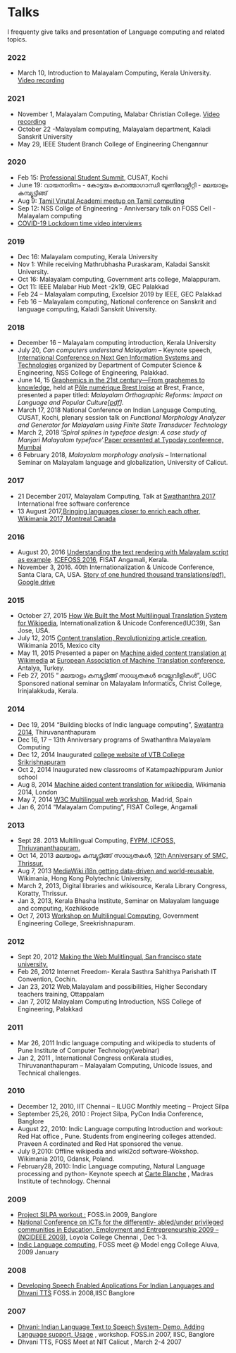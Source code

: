 # Talks

I frequenty give talks and presentation of Language computing and related topics.



### 2022

* March 10, Introduction to Malayalam Computing, Kerala University. [Video recording](https://www.youtube.com/watch?v=nM\_WyQQN2\_M)

### 2021

* November 1, Malayalam Computing, Malabar Christian College. [Video recording](https://www.youtube.com/watch?v=ox89Ia\_eGyw)
* October 22 -Malayalam computing, Malayalam department, Kaladi Sanskrit University
* May 29, IEEE Student Branch College of Engineering Chengannur

### 2020 <a href="#2020" id="2020"></a>

* Feb 15: [Professional Student Summit](https://thottingal.in/blog/2020/02/27/professional-student-summit/), CUSAT, Kochi
* June 19: വായനാദിനം - കോട്ടയം മഹാത്മാഗാന്ധി യൂണിവേഴ്സിറ്റി - മലയാളം കമ്പ്യൂട്ടിങ്ങ്
* Aug 9: [Tamil Virutal Academi meetup on Tamil computing](https://thottingal.in/blog/2020/08/20/tamil-computing-virtual-meetup/)
* Sep 12: NSS Collge of Engineering - Anniversary talk on FOSS Cell - Malayalam computing
* [COVID-19 Lockdown time video interviews](https://thottingal.in/blog/2020/06/20/video-interviews-smc-and-foss/)

### 2019 <a href="#2019" id="2019"></a>

* Dec 16: Malayalam computing, Kerala University
* Nov 1: While receiving Mathrubhasha Puraskaram, Kaladai Sanskit University.
* Oct 16: Malayalam computing, Government arts college, Malappuram.
* Oct 11: IEEE Malabar Hub Meet -2k19, GEC Palakkad
* Feb 24 – Malayalam computing,  Excelsior 2019 by IEEE, GEC Palakkad
* Feb 16 – Malayalam computing, National conference on Sanskrit and language computing, Kaladi Sanskrit University.

### 2018 <a href="#2018" id="2018"></a>

* December 16 – Malayalam computing introduction, Kerala University
* July 20, _Can computers understand Malayalam_ – Keynote speech, [International Conference on Next Gen Information Systems and Technologies](http://ngist18.com) organized by Department of Computer Science & Engineering, NSS College of Engineering, Palakkad.
* June 14, 15 [Graphemics in the 21st century—From graphemes to knowledge](http://conferences.telecom-bretagne.eu/grafematik/), held at [Pôle numérique Brest Iroise](https://campusnumerique-carte.u-bretagneloire.fr/Plouzane.TA\_Pole\_Iroise.html) at Brest, France, presented a paper titled: _Malayalam Orthographic Reforms: Impact on Language and Popular Culture\[_[_pdf_](https://thottingal.in/documents/Malayalam%20Orthographic%20Reforms\_%20Impact%20on%20Language%20and%20Popular%20Culture.pdf)_]._
* March 17, 2018 National Conference on Indian Language Computing, CUSAT, Kochi, plenary session talk on  _Functional Morphology Analyzer and Generator for Malayalam using Finite State Transducer Technology_
* March 2, 2018 ‘_Spiral splines in typeface design: A case study of Manjari Malayalam typeface_’.[Paper presented at Typoday conference, Mumbai](https://thottingal.in/blog/2018/03/04/typoday-2018/)
* 6 February 2018, _Malayalam morphology analysis_ – International Seminar on Malayalam language and globalization, University of Calicut.

### 2017 <a href="#2017" id="2017"></a>

* 21 December  2017, Malayalam Computing, Talk at [Swathanthra 2017](https://swatantra.net.in) International free software conference
* 13 August 2017,[Bringing languages closer to enrich each other, Wikimania 2017, Montreal Canada](https://wikimania2017.wikimedia.org/wiki/Submissions/Bringing\_languages\_closer\_to\_enrich\_each\_other)

### 2016 <a href="#2016" id="2016"></a>

* August 20, 2016 [Understanding the text rendering with Malayalam script as example](http://thottingal.in/presentations/Malayalam\_Text\_Rendering.pdf). [ICEFOSS 2016](http://icefoss.fisat.ac.in), FISAT Angamali, Kerala.
* November 3, 2016. 40th Internationalization & Unicode Conference, Santa Clara, CA, USA. [Story of one hundred thousand translations(pdf),](http://www.unicodeconference.org/presentations/S8T1-Thottingal.pdf) [Google drive](https://docs.google.com/presentation/d/1\_lG\_qvmpJqEaus1dGWI0xQehRuzSo8hcChpJW-m8j-c/edit#slide=id.gb6182c216\_3\_8)

### 2015 <a href="#2015" id="2015"></a>

* October 27, 2015  [How We Built the Most Multilingual Translation System for Wikipedia](https://docs.google.com/presentation/d/1uLy-euyn1m0ku\_qMO0t0nWzES\_36vslC5N4H7VQQgeQ/), Internationalization & Unicode Conference(IUC39), San Jose, USA.
* July 12, 2015 [Content translation, Revolutionizing article creation](https://wikimania2015.wikimedia.org/wiki/Submissions/Revolutionizing\_article\_creation\_using\_Content\_Translation), Wikimania 2015, Mexico city
* May 11, 2015 Presented a paper on [Machine aided content translation at Wikimedia](http://thottingal.in/documents/eamt2015\_cx.pdf) at [European Association of Machine Translation conference](http://eamt2015.org), Antalya, Turkey.
* Feb 27, 2015 ” മലയാളം കമ്പ്യൂട്ടിങ്ങ് സാധ്യതകള്‍ വെല്ലുവിളികള്‍”, UGC Sponsored national seminar on Malayalam Informatics, Christ College, Irinjalakkuda, Kerala.

### 2014 <a href="#2014" id="2014"></a>

* Dec 19, 2014 “Building blocks of Indic language computing”, [Swatantra 2014](http://icfoss.in/fs2014/prog.html), Thiruvananthapuram
* Dec 16, 17 – 13th Anniversary programs of Swathanthra Malayalam Computing
* Dec 12, 2014 Inaugurated [college website of VTB College Srikrishnapuram](http://vtb.ac.in)
* Oct 2, 2014 Inaugurated new classrooms of Katampazhippuram Junior school
* Aug 8, 2014 [Machine aided content translation for wikipedia](http://thottingal.in/blog/2014/08/18/talk-at-wikimania-2014/), Wikimania 2014, London
* May 7, 2014 [W3C Multilingual web workshop](http://www.multilingualweb.eu/documents/2014-madrid-workshop/2014-madrid-program), Madrid, Spain
* Jan 6, 2014 “Malayalam Computing”, FISAT College, Angamali&#x20;

### 2013 <a href="#2013" id="2013"></a>

* Sept 28. 2013 Multilingual Computing, [FYPM, ICFOSS, Thriuvananthapuram.](http://programs.icfoss.org/fypm2013/schedule.html)
* Oct 14, 2013  മലയാളം കമ്പ്യൂട്ടിങ്ങ് സാധ്യതകള്‍, [12th Anniversary of SMC, Thrissur.](http://12.smc.org.in)
* Aug 7, 2013  [MediaWiki i18n getting data-driven and world-reusable](https://wikimania2013.wikimedia.org/wiki/Submissions/MediaWiki\_i18n\_getting\_data-driven\_and\_world-reusable), Wikimania, Hong Kong Polytechnic University,
* March 2, 2013, Digital libraries and wikisource, Kerala Library Congress, Koratty, Thrissur.
* Jan 3, 2013, Kerala Bhasha Institute, Seminar on Malayalam language and computing, Kozhikkode
* Oct 7, 2013 [Workshop on Multilingual Computing](http://www.simplegroups.in/2013/10/workshop-on-multilingual-computing.html), Government Engineering College, Sreekrishnapuram.

### 2012 <a href="#2012" id="2012"></a>

* Sept 20, 2012 [Making the Web Mulitlingual, San francisco state university.](http://commons.sfsu.edu/event/making-web-multilingual-wikipedia)
* Feb 26, 2012 Internet Freedom- Kerala Sasthra Sahithya Parishath IT Convention, Cochin.
* Jan 23, 2012 Web,Malayalam and possibilities, Higher Secondary teachers training, Ottappalam
* Jan 7, 2012 Malayalam Computing Introduction, NSS College of Engineering, Palakkad

### 2011 <a href="#2011" id="2011"></a>

* Mar 26, 2011 Indic language computing and wikipedia to students of Pune Institute of Computer Technology(webinar)
* Jan 2,  2011 , International Congress onKerala studies, Thiruvananthapuram – Malayalam Computing, Unicode Issues, and Technical challenges.

### 2010 <a href="#2010" id="2010"></a>

* December 12, 2010,  IIT Chennai – ILUGC Monthly meeting – Project Silpa
* September 25,26, 2010 : Project Silpa, PyCon India Conference, Banglore
* August 22, 2010:  Indic Language computing Introduction and workout: Red Hat office , Pune. Students from engineering colleges attended. Praveen A cordinated and Red Hat sponsored the venue.
* July 9,2010:  Offline wikipedia and wiki2cd software-Wokshop. Wikimania 2010, Gdansk, Poland.
* February28, 2010: Indic Language computing, Natural Language processing and python- Keynote speech at [Carte Blanche](http://www.cb.csmit.org/cbx/) , Madras Institute of technology. Chennai

### 2009 <a href="#2009" id="2009"></a>

* [Project SILPA workout :](http://foss.in/2009/schedules/talkdetailspub.php?talkid=70) FOSS.in 2009, Banglore
* [National Conference on ICTs for the differently- abled/under privileged communities in Education, Employment and Entrepreneurship 2009 – (NCIDEEE 2009),](http://cis-india.org/events/ncideee-2009) Loyola College Chennai , Dec 1-3.
* [Indic Language computing](http://www.sarathlakshman.info/2009/01/28/fossmeet-mec-is-over/), FOSS meet @ Model engg College Aluva, 2009 January

### 2008 <a href="#2008" id="2008"></a>

* [Developing Speech Enabled Applications For Indian Languages and Dhvani TTS](http://foss.in/2008/register/speakers/talkdetailspub.php?talkid=586) FOSS.in 2008,IISC Banglore

### 2007 <a href="#2007" id="2007"></a>

* [Dhvani: Indian Language Text to Speech System- Demo, Adding Language support, Usage](http://foss.in/2007/register/speakers/talkdetailspub.php?talkid=370) , workshop. FOSS.in 2007, IISC, Banglore
* Dhvani TTS, FOSS Meet at NIT Calicut , March 2-4 2007
